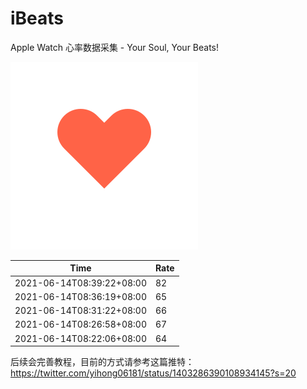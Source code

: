# iBeats
Apple Watch 心率数据采集 - Your Soul, Your Beats!

![](./files/heart.svg)

<!--START_SECTION:my_heart_rate-->
| Time | Rate | 
 | ---- | ---- | 
| 2021-06-14T08:39:22+08:00 | 82 |
| 2021-06-14T08:36:19+08:00 | 65 |
| 2021-06-14T08:31:22+08:00 | 66 |
| 2021-06-14T08:26:58+08:00 | 67 |
| 2021-06-14T08:22:06+08:00 | 64 |

<!--END_SECTION:my_heart_rate-->

后续会完善教程，目前的方式请参考这篇推特：https://twitter.com/yihong06181/status/1403286390108934145?s=20